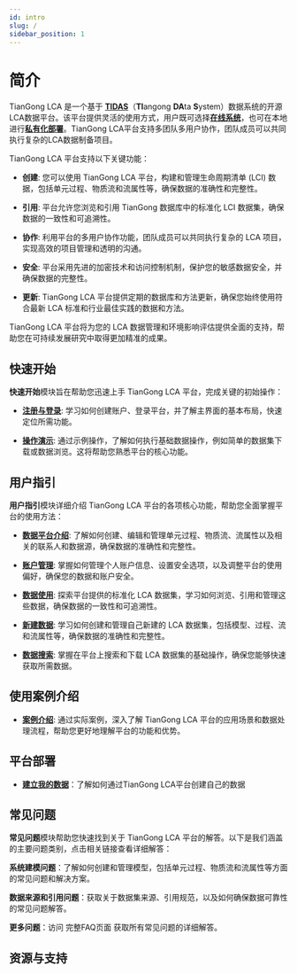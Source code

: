 ```yaml
---
id: intro
slug: /
sidebar_position: 1
---
```


# 简介

TianGong LCA 是一个基于 [**TIDAS**](https://tidas.tiangong.earth/)（**TI**angong **DA**ta **S**ystem）数据系统的开源LCA数据平台。该平台提供灵活的使用方式，用户既可选择[**在线系统**](https://lca.tiangong.earth/)，也可在本地进行[**私有化部署**](/docs/deploy/local-deploy.md)。TianGong LCA平台支持多团队多用户协作，团队成员可以共同执行复杂的LCA数据制备项目。

TianGong LCA 平台支持以下关键功能：

- **创建**: 您可以使用 TianGong LCA 平台，构建和管理生命周期清单 (LCI) 数据，包括单元过程、物质流和流属性等，确保数据的准确性和完整性。

- **引用**: 平台允许您浏览和引用 TianGong 数据库中的标准化 LCI 数据集，确保数据的一致性和可追溯性。

- **协作**: 利用平台的多用户协作功能，团队成员可以共同执行复杂的 LCA 项目，实现高效的项目管理和透明的沟通。

- **安全**: 平台采用先进的加密技术和访问控制机制，保护您的敏感数据安全，并确保数据的完整性。

- **更新**: TianGong LCA 平台提供定期的数据库和方法更新，确保您始终使用符合最新 LCA 标准和行业最佳实践的数据和方法。

TianGong LCA 平台将为您的 LCA 数据管理和环境影响评估提供全面的支持，帮助您在可持续发展研究中取得更加精准的成果。

## 快速开始

**快速开始**模块旨在帮助您迅速上手 TianGong LCA 平台，完成关键的初始操作：

- **[注册与登录](/docs/quick-start/first-login.md)**: 学习如何创建账户、登录平台，并了解主界面的基本布局，快速定位所需功能。

- **[操作演示](/docs/quick-start/demonstrations.md)**: 通过示例操作，了解如何执行基础数据操作，例如简单的数据集下载或数据浏览。这将帮助您熟悉平台的核心功能。

## 用户指引

**用户指引**模块详细介绍 TianGong LCA 平台的各项核心功能，帮助您全面掌握平台的使用方法：

- **[数据平台介绍](/docs/user-guide/data.md)**: 了解如何创建、编辑和管理单元过程、物质流、流属性以及相关的联系人和数据源，确保数据的准确性和完整性。

- **[账户管理](/docs/user-guide/account-profile.md)**: 掌握如何管理个人账户信息、设置安全选项，以及调整平台的使用偏好，确保您的数据和账户安全。

- **[数据使用](/docs/user-guide/data-use.md)**: 探索平台提供的标准化 LCA 数据集，学习如何浏览、引用和管理这些数据，确保数据的一致性和可追溯性。

- **[新建数据](/docs/user-guide/create-my-data.md)**: 学习如何创建和管理自己新建的 LCA 数据集，包括模型、过程、流和流属性等，确保数据的准确性和完整性。

- **[数据搜索](/docs/user-guide/search.md)**: 掌握在平台上搜索和下载 LCA 数据集的基础操作，确保您能够快速获取所需数据。

## 使用案例介绍

- **[案例介绍](/docs/data-collection/case-introduction/data-evaluation.md)**: 通过实际案例，深入了解 TianGong LCA 平台的应用场景和数据处理流程，帮助您更好地理解平台的功能和优势。

## 平台部署

- **[建立我的数据](/docs/deploy/local-deploy.md)**：了解如何通过TianGong LCA平台创建自己的数据

## 常见问题

**常见问题**模块帮助您快速找到关于 TianGong LCA 平台的解答。以下是我们涵盖的主要问题类别，点击相关链接查看详细解答：

  **系统建模问题**：了解如何创建和管理模型，包括单元过程、物质流和流属性等方面的常见问题和解决方案。

  **数据来源和引用问题**：获取关于数据集来源、引用规范，以及如何确保数据可靠性的常见问题解答。

  **更多问题**：访问 完整FAQ页面 获取所有常见问题的详细解答。

## 资源与支持
